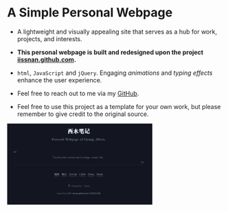 # A Simple Personal Webpage 

- A lightweight and visually appealing site that serves as a hub for work, projects, and interests.

- **This personal webpage is built and redesigned upon the project [iissnan.github.com](https://github.com/iissnan/iissnan.github.com).**
- `html`, `JavaScript` and `jQuery`. Engaging *animations* and *typing effects* enhance the user experience.

- Feel free to reach out to me via my [GitHub](https://github.com/liyangalbert).

- Feel free to use this project as a template for your own work, but please remember to give credit to the original source.  

<img src="./figures/image-20241231151408718.png" alt="image-20241231151408718" style="zoom:33%;" />
